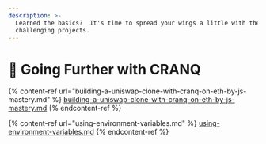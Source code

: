 ```yaml
---
description: >-
  Learned the basics?  It's time to spread your wings a little with these more
  challenging projects.
---
```


# 💪 Going Further with CRANQ

{% content-ref url="building-a-uniswap-clone-with-cranq-on-eth-by-js-mastery.md" %}
[building-a-uniswap-clone-with-cranq-on-eth-by-js-mastery.md](building-a-uniswap-clone-with-cranq-on-eth-by-js-mastery.md)
{% endcontent-ref %}

{% content-ref url="using-environment-variables.md" %}
[using-environment-variables.md](using-environment-variables.md)
{% endcontent-ref %}
